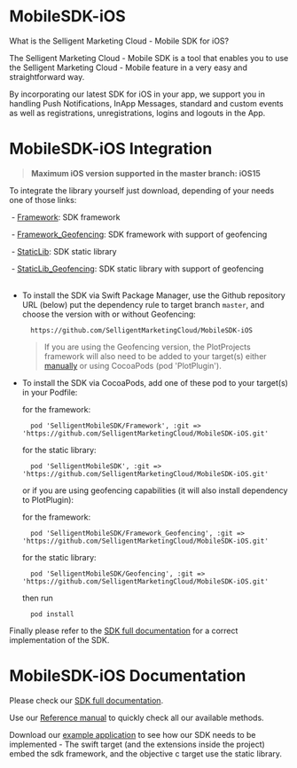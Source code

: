 # MobileSDK-iOS

What is the Selligent Marketing Cloud - Mobile SDK for iOS?

The Selligent Marketing Cloud - Mobile SDK is a tool that enables you to use the Selligent Marketing Cloud - Mobile feature in a very easy and straightforward way. 

By incorporating our latest SDK for iOS in your app, we support you in handling Push Notifications, InApp Messages, standard and custom events as well as registrations, unregistrations, logins and logouts in the App.

# MobileSDK-iOS Integration
> **Maximum iOS version supported in the master branch: iOS15**

To integrate the library yourself just download, depending of your needs one of those links: 

​    - <a href="Framework">Framework</a>: SDK framework

​    - <a href="Framework_Geofencing">Framework_Geofencing</a>: SDK framework with support of geofencing

​    - <a href="StaticLib">StaticLib</a>: SDK static library

​    - <a href="StaticLib_Geofencing">StaticLib_Geofencing</a>: SDK static library with support of geofencing
​    
​    
- To install the SDK via Swift Package Manager, use the Github repository URL (below) put the dependency rule to target branch `master`, and choose the version with or without Geofencing:

        https://github.com/SelligentMarketingCloud/MobileSDK-iOS
        
    > If you are using the Geofencing version, the PlotProjects framework will also need to be added to your target(s) either [manually](https://files.plotprojects.com/download-page/) or using CocoaPods (pod 'PlotPlugin').

- To install the SDK via CocoaPods, add one of these pod to your target(s) in your Podfile: 

    for the framework:

        pod 'SelligentMobileSDK/Framework', :git => 'https://github.com/SelligentMarketingCloud/MobileSDK-iOS.git' 

    for the static library: 

        pod 'SelligentMobileSDK', :git => 'https://github.com/SelligentMarketingCloud/MobileSDK-iOS.git' 

    or if you are using geofencing capabilities (it will also install dependency to PlotPlugin):

    for the framework:

        pod 'SelligentMobileSDK/Framework_Geofencing', :git => 'https://github.com/SelligentMarketingCloud/MobileSDK-iOS.git' 

    for the static library: 

        pod 'SelligentMobileSDK/Geofencing', :git => 'https://github.com/SelligentMarketingCloud/MobileSDK-iOS.git' 

    then run
        
        pod install

Finally please refer to the <a href="Documentation#ios--using-the-sdk">SDK full documentation</a> for a correct implementation of the SDK.

# MobileSDK-iOS Documentation

Please check our <a href="Documentation#ios--using-the-sdk">SDK full documentation</a>.

Use our <a href="Documentation/MobileSDK%20Reference#mobilesdk-reference">Reference manual</a> to quickly check all our available methods.

Download our <a href="Documentation/IOSSDKTemplate.zip">example application</a> to see how our SDK needs to be implemented - The swift target (and the extensions inside the project) embed the sdk framework, and the objective c target use the static library.
